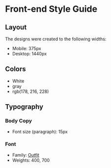 # Front-end Style Guide

## Layout

The designs were created to the following widths:

- Mobile: 375px
- Desktop: 1440px

## Colors

- White
- gray
- rgb(178, 216, 228)

## Typography

### Body Copy

- Font size (paragraph): 15px

### Font

- Family: [Outfit](https://fonts.google.com/specimen/Outfit)
- Weights: 400, 700
